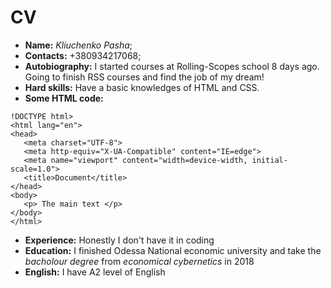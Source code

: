 # CV #
+ **Name:** *Kliuchenko Pasha*;
+ **Contacts:** +380934217068;
+ **Autobiography:** I started courses at Rolling-Scopes school 8 days ago.  Going to finish RSS courses and find the job of my dream! 
+ **Hard skills:** Have a basic knowledges of HTML and CSS.
+ **Some HTML code:**
 ```
!DOCTYPE html>
<html lang="en">
<head>
    <meta charset="UTF-8">
    <meta http-equiv="X-UA-Compatible" content="IE=edge">
    <meta name="viewport" content="width=device-width, initial-scale=1.0">
    <title>Document</title>
</head>
<body>
    <p> The main text </p>
</body>
</html>
```
+ **Experience:** Honestly I don't have it in coding
+ **Education:** I finished Odessa National economic university and take the *bacholour degree* from *economical cybernetics* in 2018
+ **English:** I have A2 level of English
